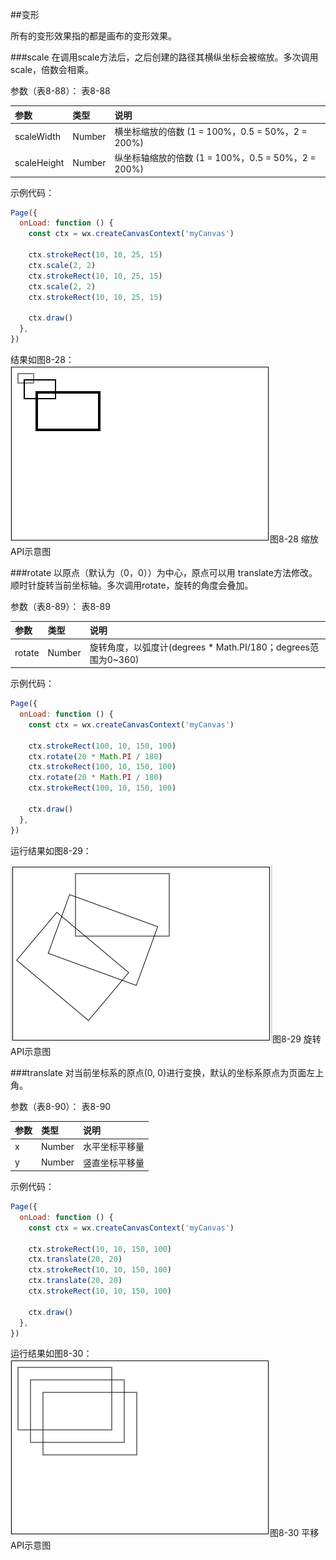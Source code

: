 ##变形

所有的变形效果指的都是画布的变形效果。

###scale
在调用scale方法后，之后创建的路径其横纵坐标会被缩放。多次调用scale，倍数会相乘。

参数（表8-88）：
表8-88

|参数	|类型	|说明|
| :--- | :--- | :--- |
|scaleWidth	|Number	|横坐标缩放的倍数 (1 = 100%，0.5 = 50%，2 = 200%)|
|scaleHeight	|Number	|纵坐标轴缩放的倍数 (1 = 100%，0.5 = 50%，2 = 200%)|

示例代码：

```js
Page({
  onLoad: function () {
    const ctx = wx.createCanvasContext('myCanvas')

    ctx.strokeRect(10, 10, 25, 15)
    ctx.scale(2, 2)
    ctx.strokeRect(10, 10, 25, 15)
    ctx.scale(2, 2)
    ctx.strokeRect(10, 10, 25, 15)

    ctx.draw()
  },
})
```
结果如图8-28：
![](/assets/8-28.png)图8-28 缩放API示意图

###rotate
以原点（默认为（0，0））为中心，原点可以用 translate方法修改。顺时针旋转当前坐标轴。多次调用rotate，旋转的角度会叠加。

参数（表8-89）：
表8-89

|参数	|类型	|说明|
| :--- | :--- | :--- |
|rotate	|Number	|旋转角度，以弧度计(degrees * Math.PI/180；degrees范围为0~360)|

示例代码：

```js
Page({
  onLoad: function () {
    const ctx = wx.createCanvasContext('myCanvas')

    ctx.strokeRect(100, 10, 150, 100)
    ctx.rotate(20 * Math.PI / 180)
    ctx.strokeRect(100, 10, 150, 100)
    ctx.rotate(20 * Math.PI / 180)
    ctx.strokeRect(100, 10, 150, 100)

    ctx.draw()
  },
})
```
运行结果如图8-29：

![](/assets/8-29.png)图8-29 旋转API示意图

###translate
对当前坐标系的原点(0, 0)进行变换，默认的坐标系原点为页面左上角。

参数（表8-90）：
表8-90

|参数	|类型	|说明|
| :--- | :--- | :--- |
|x	|Number	|水平坐标平移量|
|y	|Number|	竖直坐标平移量|

示例代码：

```js
Page({
  onLoad: function () {
    const ctx = wx.createCanvasContext('myCanvas')

    ctx.strokeRect(10, 10, 150, 100)
    ctx.translate(20, 20)
    ctx.strokeRect(10, 10, 150, 100)
    ctx.translate(20, 20)
    ctx.strokeRect(10, 10, 150, 100)

    ctx.draw()
  },
})
```

运行结果如图8-30：
![](/assets/8-30.png)图8-30 平移API示意图